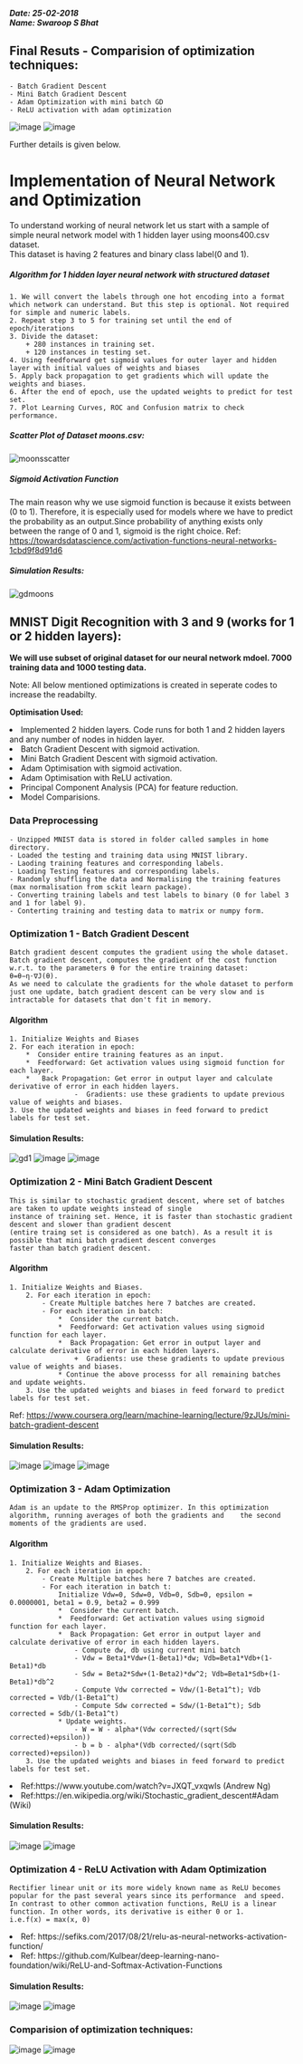 <b><i>Date: 25-02-2018</i></b>   
<b><i>Name: Swaroop S Bhat</i></b>

## Final Resuts - Comparision of optimization techniques:
    - Batch Gradient Descent
    - Mini Batch Gradient Descent
    - Adam Optimization with mini batch GD
    - ReLU activation with adam optimization

![image](https://user-images.githubusercontent.com/32418025/41793570-763be310-7654-11e8-8a76-f3f5c751e319.png)
![image](https://user-images.githubusercontent.com/32418025/41793545-615c4f02-7654-11e8-809d-a9ff46ecabbc.png)

Further details is given below.

# Implementation of Neural Network and Optimization

To understand working of neural network let us start with a sample of simple neural network model with 1 hidden layer using moons400.csv dataset.  
This dataset is having 2 features and binary class label(0 and 1).

##### Algorithm for 1 hidden layer neural network with structured dataset

    1. We will convert the labels through one hot encoding into a format which network can understand. But this step is optional. Not required for simple and numeric labels.
    2. Repeat step 3 to 5 for training set until the end of epoch/iterations
    3. Divide the dataset:
        + 280 instances in training set.
        + 120 instances in testing set.
    4. Using feedforward get sigmoid values for outer layer and hidden layer with initial values of weights and biases
    5. Apply back propagation to get gradients which will update the weights and biases.
    6. After the end of epoch, use the updated weights to predict for test set.
    7. Plot Learning Curves, ROC and Confusion matrix to check performance.

##### Scatter Plot of Dataset moons.csv:

![moonsscatter](https://user-images.githubusercontent.com/32418025/41792836-1cfe46be-7652-11e8-80e3-580edf309af4.png)

##### Sigmoid Activation Function

The main reason why we use sigmoid function is because it exists between (0 to 1). Therefore, it is especially used for models where we have to predict the probability as an output.Since probability of anything exists only between the range of 0 and 1, sigmoid is the right choice.
Ref: https://towardsdatascience.com/activation-functions-neural-networks-1cbd9f8d91d6

##### Simulation Results:

![gdmoons](https://user-images.githubusercontent.com/32418025/41792947-760521b0-7652-11e8-86c5-0c0fd386b6be.png)


## MNIST Digit Recognition with 3 and 9 (works for 1 or 2 hidden layers):

<b>We will use subset of original dataset for our neural network mdoel. 7000 training data and 1000 testing data.</b>

Note: All below mentioned optimizations is created in seperate codes to increase the readabilty.
  
<b>Optimisation Used:</b>
<li>Implemented 2 hidden layers. Code runs for both 1 and 2 hidden layers and any number of nodes in hidden layer.</li>
<li>Batch Gradient Descent with sigmoid activation.</li>
<li>Mini Batch Gradient Descent with sigmoid activation.</li>
<li>Adam Optimisation with sigmoid activation.</li>
<li>Adam Optimisation with ReLU activation.</li>
<li>Principal Component Analysis (PCA) for feature reduction.</li>
<li>Model Comparisions.</li>

### Data Preprocessing
    - Unzipped MNIST data is stored in folder called samples in home directory.
    - Loaded the testing and training data using MNIST library.
    - Laoding training features and corresponding labels.
    - Loading Testing features and corresponding labels.
    - Randomly shuffling the data and Normalising the training features (max normalisation from sckit learn package).
    - Converting training labels and test labels to binary (0 for label 3 and 1 for label 9).
    - Conterting training and testing data to matrix or numpy form.

### Optimization 1 - Batch Gradient Descent

    Batch gradient descent computes the gradient using the whole dataset. 
    Batch gradient descent, computes the gradient of the cost function w.r.t. to the parameters θ for the entire training dataset:
    θ=θ−η⋅∇J(θ).
    As we need to calculate the gradients for the whole dataset to perform just one update, batch gradient descent can be very slow and is intractable for datasets that don't fit in memory.    
    
#### Algorithm
    1. Initialize Weights and Biases
    2. For each iteration in epoch:
        *  Consider entire training features as an input. 
        *  Feedforward: Get activation values using sigmoid function for each layer.
        *   Back Propagation: Get error in output layer and calculate derivative of error in each hidden layers.
                    -  Gradients: use these gradients to update previous value of weights and biases.
    3. Use the updated weights and biases in feed forward to predict labels for test set. 
    
#### Simulation Results:

![gd1](https://user-images.githubusercontent.com/32418025/41793060-ded163ca-7652-11e8-8468-79bd83643d14.png)
![image](https://user-images.githubusercontent.com/32418025/41793092-f8963d62-7652-11e8-8278-3f0c516186be.png)
![image](https://user-images.githubusercontent.com/32418025/41793168-25e58976-7653-11e8-8e02-6fed88dec14e.png)


### Optimization 2 - Mini Batch Gradient Descent
    This is similar to stochastic gradient descent, where set of batches are taken to update weights instead of single 
    instance of training set. Hence, it is faster than stochastic gradient descent and slower than gradient descent 
    (entire traing set is considered as one batch). As a result it is possible that mini batch gradient descent converges 
    faster than batch gradient descent.
    
    

#### Algorithm
    1. Initialize Weights and Biases.
        2. For each iteration in epoch:
            - Create Multiple batches here 7 batches are created.
            - For each iteration in batch:
                *  Consider the current batch. 
                *  Feedforward: Get activation values using sigmoid function for each layer.
                *  Back Propagation: Get error in output layer and calculate derivative of error in each hidden layers.
                    +  Gradients: use these gradients to update previous value of weights and biases.
                * Continue the above processs for all remaining batches and update weights.
        3. Use the updated weights and biases in feed forward to predict labels for test set. 

Ref: https://www.coursera.org/learn/machine-learning/lecture/9zJUs/mini-batch-gradient-descent

#### Simulation Results:

![image](https://user-images.githubusercontent.com/32418025/41793223-57368c5a-7653-11e8-90d2-8371a6c22c37.png)
![image](https://user-images.githubusercontent.com/32418025/41793274-766bcef0-7653-11e8-813b-14c3f626d3c7.png)
![image](https://user-images.githubusercontent.com/32418025/41793315-89b53afa-7653-11e8-9034-5dd5b82e88d2.png)


### Optimization 3 - Adam Optimization
    Adam is an update to the RMSProp optimizer. In this optimization algorithm, running averages of both the gradients and    the second moments of the gradients are used.
    
#### Algorithm
    1. Initialize Weights and Biases.
        2. For each iteration in epoch:
            - Create Multiple batches here 7 batches are created.
            - For each iteration in batch t:
                Initialize Vdw=0, Sdw=0, Vdb=0, Sdb=0, epsilon = 0.0000001, beta1 = 0.9, beta2 = 0.999
                *  Consider the current batch. 
                *  Feedforward: Get activation values using sigmoid function for each layer.
                *  Back Propagation: Get error in output layer and calculate derivative of error in each hidden layers.
                    - Compute dw, db using current mini batch
                    - Vdw = Beta1*Vdw+(1-Beta1)*dw; Vdb=Beta1*Vdb+(1-Beta1)*db
                    - Sdw = Beta2*Sdw+(1-Beta2)*dw^2; Vdb=Beta1*Sdb+(1-Beta1)*db^2
                    - Compute Vdw corrected = Vdw/(1-Beta1^t); Vdb corrected = Vdb/(1-Beta1^t)
                    - Compute Sdw corrected = Sdw/(1-Beta1^t); Sdb corrected = Sdb/(1-Beta1^t)
                * Update weights.
                    - W = W - alpha*(Vdw corrected/(sqrt(Sdw corrected)+epsilon))
                    - b = b - alpha*(Vdb corrected/(sqrt(Sdb corrected)+epsilon))
        3. Use the updated weights and biases in feed forward to predict labels for test set. 
   
<li>Ref:https://www.youtube.com/watch?v=JXQT_vxqwIs (Andrew Ng)</li>
<li>Ref:https://en.wikipedia.org/wiki/Stochastic_gradient_descent#Adam (Wiki) </li>

#### Simulation Results:

![image](https://user-images.githubusercontent.com/32418025/41793396-cc77443c-7653-11e8-86bb-3afac23d5564.png)
![image](https://user-images.githubusercontent.com/32418025/41793419-e39ecf7c-7653-11e8-8222-e59a1072fc85.png)


### Optimization 4 - ReLU Activation with Adam Optimization
    Rectifier linear unit or its more widely known name as ReLU becomes popular for the past several years since its performance  and speed. In contrast to other common activation functions, ReLU is a linear function. In other words, its derivative is either 0 or 1.
    i.e.f(x) = max(x, 0)
    
<li>Ref: https://sefiks.com/2017/08/21/relu-as-neural-networks-activation-function/ </li>
<li>Ref: https://github.com/Kulbear/deep-learning-nano-foundation/wiki/ReLU-and-Softmax-Activation-Functions </li>

#### Simulation Results:

![image](https://user-images.githubusercontent.com/32418025/41793471-18fb661c-7654-11e8-8014-745c4f286a84.png)
![image](https://user-images.githubusercontent.com/32418025/41793495-33d372e0-7654-11e8-95f7-95202f078d10.png)


### Comparision of optimization techniques:

![image](https://user-images.githubusercontent.com/32418025/41793545-615c4f02-7654-11e8-809d-a9ff46ecabbc.png)
![image](https://user-images.githubusercontent.com/32418025/41793570-763be310-7654-11e8-8a76-f3f5c751e319.png)


    
